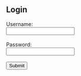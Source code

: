 <!DOCTYPE html>
<html>
<head>
  <title>Login Page</title>
</head>
<body>
  <h2>Login</h2>
  <form id="loginForm">
    <label for="username">Username:</label><br>
    <input type="text" id="username" required><br><br>
    <label for="password">Password:</label><br>
    <input type="password" id="password" required><br><br>
    <button type="submit">Submit</button>
  </form>

  <script>
    document.getElementById("loginForm").addEventListener("submit", function(e) {
      e.preventDefault();

      const username = document.getElementById("username").value;
      const password = document.getElementById("password").value;

      fetch("(https://script.google.com/macros/s/AKfycbwIwUjazaANCjvVbtBFabZ-wJG3c6U34h1kytMP2ITwYLi0v0hgrHQVwigghSJWKEg_/exec)", {
        method: "POST",
        body: JSON.stringify({ username, password }),
        headers: { "Content-Type": "application/json" }
      })
      .then(response => response.text())
      .then(responseData => {
        alert("Response: " + responseData);
        document.getElementById("loginForm").reset();
      })
      .catch(err => alert("Error: " + err));
    });
  </script>
</body>
</html>
